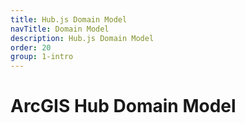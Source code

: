 ```yaml
---
title: Hub.js Domain Model
navTitle: Domain Model
description: Hub.js Domain Model
order: 20
group: 1-intro
---
```


# ArcGIS Hub Domain Model
